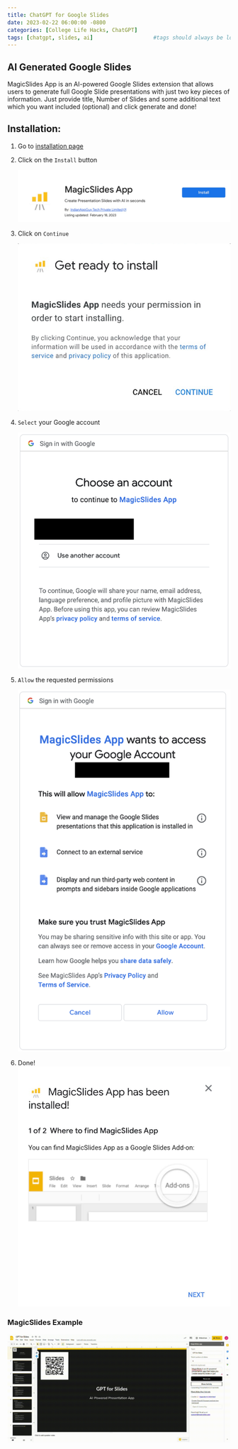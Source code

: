 ```yaml
---
title: ChatGPT for Google Slides
date: 2023-02-22 06:00:00 -0800
categories: [College Life Hacks, ChatGPT]
tags: [chatgpt, slides, ai]                   #tags should always be lowercase
---
```


## AI Generated Google Slides

MagicSlides App is an AI-powered Google Slides extension that allows users to generate full Google Slide presentations with just two key pieces of information. Just provide title, Number of Slides and some additional text which you want included (optional) and click generate and done!

## Installation:

1. Go to [installation page](https://workspace.google.com/marketplace/app/magicslides_app/371894645570)
2. Click on the `Install` button

    ![Image displays install button for MagicSlides](/assets/img/magicslides/picture1.png)
3. Click on `Continue`

    ![Image displays continue button of installation of MagicSlides](/assets/img/magicslides/picture2.png)
4. `Select` your Google account

    ![Image displays users option to select their Google account](/assets/img/magicslides/picture3.png)
5. `Allow` the requested permissions

    ![Image displays MagicSlides requesting permissions](/assets/img/magicslides/picture4.png)
6. Done! 
    ![Image displays MagicSlides successfully installed](/assets/img/magicslides/picture5.png)

### MagicSlides Example

![Gif displays a AI generated Google Slide by MagicSlides](/assets/img/magicslides/example.gif)